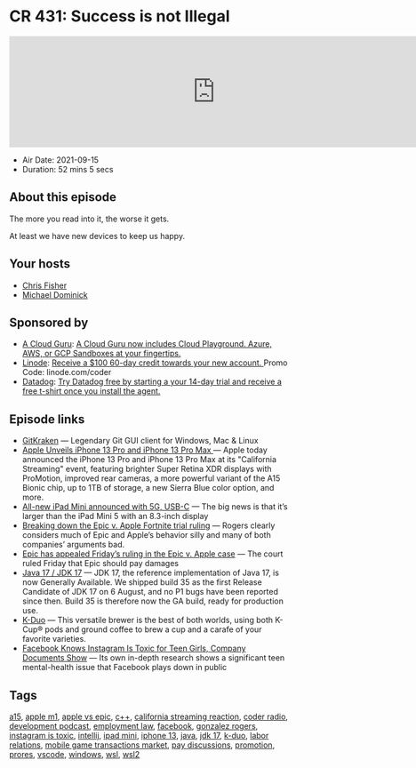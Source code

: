 # CR 431: Success is not Illegal

<iframe src="https://player.fireside.fm/v2/MLf2ZzhC+_es0e0Mz?theme=dark" width="740" height="200" frameborder="0" scrolling="no"></iframe>

* Air Date: 2021-09-15
* Duration: 52 mins 5 secs

## About this episode

The more you read into it, the worse it gets. 

At least we have new devices to keep us happy.

## Your hosts
* [Chris Fisher](https://coder.show/hosts/chrislas)
* [Michael Dominick](https://coder.show/hosts/michael)

## Sponsored by

  * [A Cloud Guru](https://acloudguru.com): [A Cloud Guru now includes Cloud Playground. Azure, AWS, or GCP Sandboxes at your fingertips.](https://acloudguru.com)
  * [Linode](https://linode.com/coder): [Receive a $100 60-day credit towards your new account. ](https://linode.com/coder) Promo Code: linode.com/coder
  * [Datadog](http://datadog.com/coderradio): [Try Datadog free by starting a your 14-day trial and receive a free t-shirt once you install the agent.](http://datadog.com/coderradio)



## Episode links

  * [GitKraken](https://www.gitkraken.com/ "GitKraken") — Legendary Git GUI client for Windows, Mac & Linux
  * [Apple Unveils iPhone 13 Pro and iPhone 13 Pro Max ](https://www.macrumors.com/2021/09/14/apple-unveils-iphone-13-pro-and-iphone-13-pro-max/ "Apple Unveils iPhone 13 Pro and iPhone 13 Pro Max ") — Apple today announced the iPhone 13 Pro and ‌iPhone 13‌ Pro Max at its "California Streaming" event, featuring brighter Super Retina XDR displays with ProMotion, improved rear cameras, a more powerful variant of the A15 Bionic chip, up to 1TB of storage, a new Sierra Blue color option, and more.
  * [All-new iPad Mini announced with 5G, USB-C](https://www.theverge.com/2021/9/14/22667216/ipad-mini-6-price-specs-release-date-features-apple "All-new iPad Mini announced with 5G, USB-C") — The big news is that it’s larger than the iPad Mini 5 with an 8.3-inch display
  * [Breaking down the Epic v. Apple Fortnite trial ruling](https://www.theverge.com/2021/9/12/22667694/epic-v-apple-trial-fortnite-judge-yvonne-gonzalez-rogers-final-ruling-injunction-breakdown "Breaking down the Epic v. Apple Fortnite trial ruling") — Rogers clearly considers much of Epic and Apple’s behavior silly and many of both companies’ arguments bad. 
  * [Epic has appealed Friday’s ruling in the Epic v. Apple case](https://www.theverge.com/2021/9/12/22670269/epic-files-appeal-fortnite-legal-battle "Epic has appealed Friday’s ruling in the Epic v. Apple case") — The court ruled Friday that Epic should pay damages
  * [Java 17 / JDK 17](https://mail.openjdk.java.net/pipermail/jdk-dev/2021-September/006037.html "Java 17 / JDK 17") — JDK 17, the reference implementation of Java 17, is now Generally Available. We shipped build 35 as the first Release Candidate of JDK 17 on 6 August, and no P1 bugs have been reported since then. Build 35 is therefore now the GA build, ready for production use.
  * [K-Duo](https://www.keurig.com/K-Duo%E2%84%A2-Single-Serve-%26-Carafe-Coffee-Maker/p/K-Duo-Single-Serve-Carafe-Coffee-Maker:Black_color "K-Duo") — This versatile brewer is the best of both worlds, using both K-Cup® pods and ground coffee to brew a cup and a carafe of your favorite varieties.
  * [Facebook Knows Instagram Is Toxic for Teen Girls, Company Documents Show](https://www.wsj.com/articles/facebook-knows-instagram-is-toxic-for-teen-girls-company-documents-show-11631620739?mod=djemalertNEWS "Facebook Knows Instagram Is Toxic for Teen Girls, Company Documents Show") — Its own in-depth research shows a significant teen mental-health issue that Facebook plays down in public



## Tags

[a15](https://coder.show/tags/a15), [apple m1](https://coder.show/tags/apple%20m1), [apple vs epic](https://coder.show/tags/apple%20vs%20epic), [c++](https://coder.show/tags/c++), [california streaming reaction](https://coder.show/tags/california%20streaming%20reaction), [coder radio](https://coder.show/tags/coder%20radio), [development podcast](https://coder.show/tags/development%20podcast), [employment law](https://coder.show/tags/employment%20law), [facebook](https://coder.show/tags/facebook), [gonzalez rogers](https://coder.show/tags/gonzalez%20rogers), [instagram is toxic](https://coder.show/tags/instagram%20is%20toxic), [intellij](https://coder.show/tags/intellij), [ipad mini](https://coder.show/tags/ipad%20mini), [iphone 13](https://coder.show/tags/iphone%2013), [java](https://coder.show/tags/java), [jdk 17](https://coder.show/tags/jdk%2017), [k-duo](https://coder.show/tags/k-duo), [labor relations](https://coder.show/tags/labor%20relations), [mobile game transactions market](https://coder.show/tags/mobile%20game%20transactions%20market), [pay discussions](https://coder.show/tags/pay%20discussions), [promotion](https://coder.show/tags/promotion), [prores](https://coder.show/tags/prores), [vscode](https://coder.show/tags/vscode), [windows](https://coder.show/tags/windows), [wsl](https://coder.show/tags/wsl), [wsl2](https://coder.show/tags/wsl2)